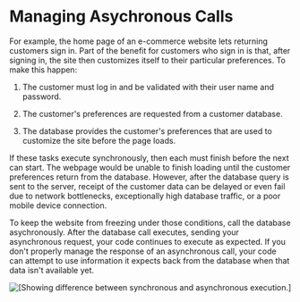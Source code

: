 # Managing Asychronous Calls<a name="making-asynchronous-calls"></a>

For example, the home page of an e\-commerce website lets returning customers sign in\. Part of the benefit for customers who sign in is that, after signing in, the site then customizes itself to their particular preferences\. To make this happen:

1. The customer must log in and be validated with their user name and password\.

1. The customer's preferences are requested from a customer database\.

1. The database provides the customer's preferences that are used to customize the site before the page loads\.

If these tasks execute synchronously, then each must finish before the next can start\. The webpage would be unable to finish loading until the customer preferences return from the database\. However, after the database query is sent to the server, receipt of the customer data can be delayed or even fail due to network bottlenecks, exceptionally high database traffic, or a poor mobile device connection\.

To keep the website from freezing under those conditions, call the database asychronously\. After the database call executes, sending your asynchronous request, your code continues to execute as expected\. If you don't properly manage the response of an asynchronous call, your code can attempt to use information it expects back from the database when that data isn't available yet\.

![\[Showing difference between synchronous and asynchronous execution.\]](http://docs.aws.amazon.com/sdk-for-javascript/v3/developer-guide/images/async-vs-sync.png)